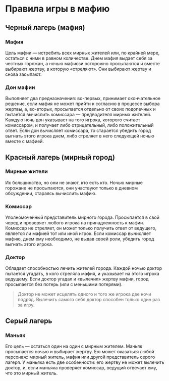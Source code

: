 # Правила игры в мафию
## Черный лагерь (мафия)
### Мафия
Цель мафии — истребить всех мирных жителей или, по крайней мере, остаться с ними в равном количестве. Днем мафия выдает себя за честных горожан, а ночью мафиози осторожно просыпаются и вместе выбирают жертву, в которую «стреляют». Они выбирают жертву и снова засыпают.
### Дон мафии
Выполняет два предназначения: во-первых, принимает окончательное решение, если мафия не может прийти к согласию в процессе выбора жертвы, а, во-вторых, просыпается отдельно от своих подопечных и пытается вычислить комиссара — предводителя мирных жителей. Каждую ночь дон указывает на того игрока, которого считает комиссаром, и получает либо отрицательный, либо положительный ответ. Если дон вычисляет комиссара, то старается убедить город выгнать этого игрока днем, либо стреляет в него следующей ночью вместе с мафией.
## Красный лагерь (мирный город)
### Мирные жители
Их большинство, но они не знают, кто есть кто. Ночью мирные горожане не просыпаются, они участвуют только в дневном обсуждении, стараясь вычислить мафию.
### Комиссар
Уполномоченный представитель мирного города. Просыпается в свой черед и проверяет любого игрока на принадлежность к мафии. Комиссар не стреляет, он может только получить ответ от ведущего, является ли мафией тот или иной игрок. Если комиссар вычисляет мафию, днем ему необходимо, не выдав своей роли, убедить город выгнать этого игрока.
### Доктор
Обладает способностью лечить жителей города. Каждой ночью доктор пытается угадать, в кого стреляла мафия, и указывает на этого игрока ведущему. Если доктор угадал и «вылечил» жертву мафии, город просыпается без потерь (или с меньшими потерями).
> Доктор не может исцелять одного и того же игрока две ночи подряд. Вылечить самого себя доктор способен только один раз за игру.
## Серый лагерь
### Маньяк
Его цель — остаться один на один с мирным жителем. Маньяк просыпается ночью и выбирает жертву. Ею может оказаться любой персонаж: мирный житель, мафия или другой представитель серого лагеря. У маньяка есть две особенности: его жертву не может вылечить доктор, и, если маньяка проверяет комиссар, ведущий отвечает ему, что это мирный житель.
